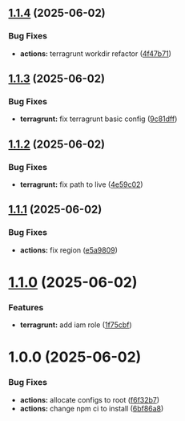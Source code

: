 ## [1.1.4](https://github.com/GergoNagy94/github-actions-demo/compare/v1.1.3...v1.1.4) (2025-06-02)


### Bug Fixes

* **actions:** terragrunt workdir refactor ([4f47b71](https://github.com/GergoNagy94/github-actions-demo/commit/4f47b71a04c1209c712600fa49bebdb2c904e0c6))

## [1.1.3](https://github.com/GergoNagy94/github-actions-demo/compare/v1.1.2...v1.1.3) (2025-06-02)


### Bug Fixes

* **terragrunt:** fix terragrunt basic config ([9c81dff](https://github.com/GergoNagy94/github-actions-demo/commit/9c81dff8ee8be5df31724268d79bb3807064e560))

## [1.1.2](https://github.com/GergoNagy94/github-actions-demo/compare/v1.1.1...v1.1.2) (2025-06-02)


### Bug Fixes

* **terragrunt:** fix path to live ([4e59c02](https://github.com/GergoNagy94/github-actions-demo/commit/4e59c02f7e4893c4215229e34021f40c07ae6c21))

## [1.1.1](https://github.com/GergoNagy94/github-actions-demo/compare/v1.1.0...v1.1.1) (2025-06-02)


### Bug Fixes

* **actions:** fix region ([e5a9809](https://github.com/GergoNagy94/github-actions-demo/commit/e5a9809049745171345ec1a8c256cadde5a56e28))

# [1.1.0](https://github.com/GergoNagy94/github-actions-demo/compare/v1.0.0...v1.1.0) (2025-06-02)


### Features

* **terragrunt:** add iam role ([1f75cbf](https://github.com/GergoNagy94/github-actions-demo/commit/1f75cbfd7516f4ab02aeb7905737a3fbf807cf90))

# 1.0.0 (2025-06-02)


### Bug Fixes

* **actions:** allocate configs to root ([f6f32b7](https://github.com/GergoNagy94/github-actions-demo/commit/f6f32b72fb4c9423151e767a794ebfb52139cb33))
* **actions:** change npm ci to install ([6bf86a8](https://github.com/GergoNagy94/github-actions-demo/commit/6bf86a8fb4628e8f359775233940e4ce6e2d2d57))
